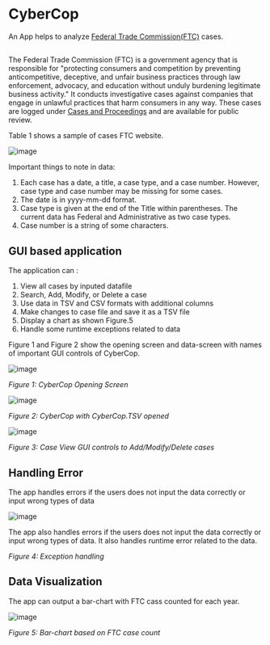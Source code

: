 # CyberCop

An App helps to analyze [Federal Trade Commission(FTC)](https://www.ftc.gov/about-ftc) cases.

## 
The Federal Trade Commission (FTC) is a government agency that is responsible for "protecting consumers and competition by preventing anticompetitive, deceptive, and unfair business practices through law enforcement, advocacy, and education without unduly burdening legitimate business activity." It conducts investigative cases against companies that engage in unlawful practices that harm consumers in any way. These cases are logged under [Cases and Proceedings](https://www.ftc.gov/enforcement/cases-proceedings) and are available for public review.

Table 1 shows a sample of cases FTC website. 

![image](https://user-images.githubusercontent.com/35508198/152411545-d9d3c4dc-776e-4bc9-9484-2e5843ab510a.png#gh-light-mode-only)

Important things to note in data:

1. Each case has a date, a title, a case type, and a case number. However, case type and case number may be missing for some cases.
2. The date is in yyyy-mm-dd format.
3. Case type is given at the end of the Title within parentheses. The current data has Federal and Administrative as two case types.
4. Case number is a string of some characters.

## GUI based application

The application can :
1. View all cases by inputed datafile
2. Search, Add, Modify, or Delete a case
3. Use data in TSV and CSV formats with additional columns
4. Make changes to case file and save it as a TSV file
5. Display a chart as shown Figure.5
6. Handle some runtime exceptions related to data

Figure 1 and Figure 2 show the opening screen and data-screen with names of important GUI controls of CyberCop.

![image](https://user-images.githubusercontent.com/35508198/152412123-9081a96f-bd1b-4fe7-abd0-a46c554e510b.png)

_Figure 1: CyberCop Opening Screen_


![image](https://user-images.githubusercontent.com/35508198/152412335-80e3864b-403d-45af-9281-c09f7e5c77fb.png)

_Figure 2: CyberCop with CyberCop.TSV opened_


![image](https://user-images.githubusercontent.com/35508198/152412470-6d0009f2-c79b-4384-8938-c404aa366778.png)

_Figure 3: Case View GUI controls to Add/Modify/Delete cases_

## Handling Error 

The app handles errors if the users does not input the data correctly or input wrong types of data

![image](https://user-images.githubusercontent.com/35508198/152415523-79d0da56-3b0a-4464-97d8-2640e39d2802.png)

The app also handles errors if the users does not input the data correctly or input wrong types of data.
It also handles runtime error related to the data.

_Figure 4: Exception handling_

## Data Visualization

The app can output a bar-chart with FTC cass counted for each year.

![image](https://user-images.githubusercontent.com/35508198/152415749-b1edddda-e4f2-4071-b5d0-eb09aa41b2bb.png)

_Figure 5: Bar-chart based on FTC case count_





